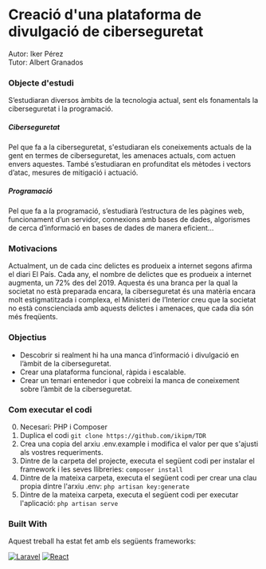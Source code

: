 # Creació d'una plataforma de divulgació de ciberseguretat
Autor: Iker Pérez\
Tutor: Albert Granados

### Objecte d'estudi
S’estudiaran diversos àmbits de la tecnologia actual, sent els fonamentals la ciberseguretat i la programació.
##### Ciberseguretat
Pel que fa a la ciberseguretat, s'estudiaran els coneixements actuals de la gent en termes de ciberseguretat, les amenaces actuals, com actuen envers aquestes. També s’estudiaran en profunditat els mètodes i vectors d’atac, mesures de mitigació i actuació.
##### Programació
Pel que fa a la programació, s’estudiarà l’estructura de les pàgines web, funcionament d’un servidor, connexions amb bases de dades, algorismes de cerca d’informació en bases de dades de manera eficient…

### Motivacions
Actualment, un de cada cinc delictes es produeix a internet segons afirma el diari El País. Cada any, el nombre de delictes que es produeix a internet augmenta, un 72% des del 2019. Aquesta és una branca per la qual la societat no està preparada encara, la ciberseguretat és una matèria encara molt estigmatitzada i complexa, el Ministeri de l’Interior creu que la societat no està conscienciada amb aquests delictes i amenaces, que cada dia són més freqüents.

### Objectius
-   Descobrir si realment hi ha una manca d’informació i divulgació en l’àmbit de la ciberseguretat.
-   Crear una plataforma funcional, ràpida i escalable.
-   Crear un temari entenedor i que cobreixi la manca de coneixement sobre l’àmbit de la ciberseguretat.

### Com executar el codi
0. Necesari: PHP i Composer
1. Duplica el codi ```git clone https://github.com/ikipm/TDR```
2. Crea una copia del arxiu .env.example i modifica el valor per que s'ajusti als vostres requeriments.
3. Dintre de la carpeta del projecte, executa el següent codi per instalar el framework i les seves llibreries: ```composer install```
4. Dintre de la mateixa carpeta, executa el següent codi per crear una clau propia dintre l'arxiu .env: ```php artisan key:generate```
3. Dintre de la mateixa carpeta, executa el següent codi per executar l'aplicació: ```php artisan serve```

### Built With

Aquest treball ha estat fet amb els següents frameworks:

[![Laravel](https://img.shields.io/badge/Laravel-red?logo=laravel&style=for-the-badge)](https://laravel.com/)
[![React](https://img.shields.io/badge/React-blue?logo=react&style=for-the-badge)](https://reactjs.org/)
